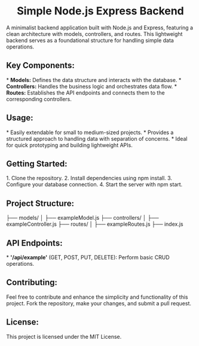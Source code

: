 <h1 align="center"><B> Simple Node.js Express Backend </B></h1> 
A minimalist backend application built with Node.js and Express, featuring a clean architecture with models, controllers, and routes. This lightweight backend serves as a foundational structure for handling simple data operations.

<h2><B>Key Components:</B></h2> 
* <B>Models:</B> Defines the data structure and interacts with the database.
* <B>Controllers:</B> Handles the business logic and orchestrates data flow.
* <B>Routes:</B> Establishes the API endpoints and connects them to the corresponding controllers.

<h2><B>Usage:</B></h2> 
* Easily extendable for small to medium-sized projects.
* Provides a structured approach to handling data with separation of concerns.
* Ideal for quick prototyping and building lightweight APIs.

<h2><B>Getting Started:</B></h2> 
1. Clone the repository.
2. Install dependencies using npm install.
3. Configure your database connection.
4. Start the server with npm start.

<h2><B>Project Structure:</B></h2> 
├── models/
│   ├── exampleModel.js
├── controllers/
│   ├── exampleController.js
├── routes/
│   ├── exampleRoutes.js
├── index.js


<h2><B>API Endpoints:</B></h2> 
* <B>'/api/example'</B> (GET, POST, PUT, DELETE): Perform basic CRUD operations.

<h2><B>Contributing:</B></h2> 
Feel free to contribute and enhance the simplicity and functionality of this project. Fork the repository, make your changes, and submit a pull request.

<h2><B>License:</B></h2> 
This project is licensed under the MIT License.
